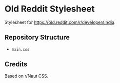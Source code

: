 # Old Reddit Stylesheet
Stylesheet for https://old.reddit.com/r/developersIndia. 

## Repository Structure
- `main.css`


## Credits
Based on r/Naut CSS.

